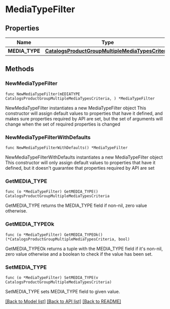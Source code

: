 # MediaTypeFilter

## Properties

Name | Type | Description | Notes
------------ | ------------- | ------------- | -------------
**MEDIA_TYPE** | [**CatalogsProductGroupMultipleMediaTypesCriteria**](CatalogsProductGroupMultipleMediaTypesCriteria.md) |  | 

## Methods

### NewMediaTypeFilter

`func NewMediaTypeFilter(mEDIATYPE CatalogsProductGroupMultipleMediaTypesCriteria, ) *MediaTypeFilter`

NewMediaTypeFilter instantiates a new MediaTypeFilter object
This constructor will assign default values to properties that have it defined,
and makes sure properties required by API are set, but the set of arguments
will change when the set of required properties is changed

### NewMediaTypeFilterWithDefaults

`func NewMediaTypeFilterWithDefaults() *MediaTypeFilter`

NewMediaTypeFilterWithDefaults instantiates a new MediaTypeFilter object
This constructor will only assign default values to properties that have it defined,
but it doesn't guarantee that properties required by API are set

### GetMEDIA_TYPE

`func (o *MediaTypeFilter) GetMEDIA_TYPE() CatalogsProductGroupMultipleMediaTypesCriteria`

GetMEDIA_TYPE returns the MEDIA_TYPE field if non-nil, zero value otherwise.

### GetMEDIA_TYPEOk

`func (o *MediaTypeFilter) GetMEDIA_TYPEOk() (*CatalogsProductGroupMultipleMediaTypesCriteria, bool)`

GetMEDIA_TYPEOk returns a tuple with the MEDIA_TYPE field if it's non-nil, zero value otherwise
and a boolean to check if the value has been set.

### SetMEDIA_TYPE

`func (o *MediaTypeFilter) SetMEDIA_TYPE(v CatalogsProductGroupMultipleMediaTypesCriteria)`

SetMEDIA_TYPE sets MEDIA_TYPE field to given value.



[[Back to Model list]](../README.md#documentation-for-models) [[Back to API list]](../README.md#documentation-for-api-endpoints) [[Back to README]](../README.md)


